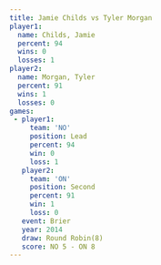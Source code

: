 ```yaml
---
title: Jamie Childs vs Tyler Morgan
player1:             
  name: Childs, Jamie
  percent: 94        
  wins: 0            
  losses: 1          
player2:             
  name: Morgan, Tyler
  percent: 91        
  wins: 1            
  losses: 0          
games:
 - player1:        
     team: 'NO'    
     position: Lead
     percent: 94   
     win: 0        
     loss: 1       
   player2:          
     team: 'ON'      
     position: Second
     percent: 91     
     win: 1          
     loss: 0         
   event: Brier        
   year: 2014          
   draw: Round Robin(8)
   score: NO 5 - ON 8  
---
```

